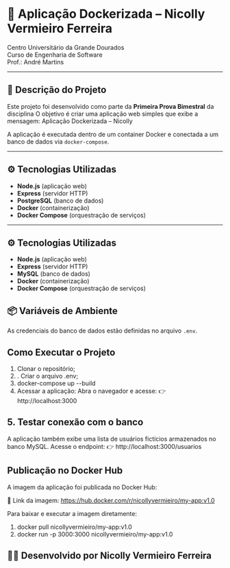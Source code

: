 # 📌 Aplicação Dockerizada – Nicolly Vermieiro Ferreira  

Centro Universitário da Grande Dourados  
Curso de Engenharia de Software  
Prof.: André Martins  

---

## 📝 Descrição do Projeto
Este projeto foi desenvolvido como parte da **Primeira Prova Bimestral** da disciplina 
O objetivo é criar uma aplicação web simples que exibe a mensagem: Aplicação Dockerizada – Nicolly


A aplicação é executada dentro de um container Docker e conectada a um banco de dados via `docker-compose`.

---

## ⚙️ Tecnologias Utilizadas
- **Node.js** (aplicação web)  
- **Express** (servidor HTTP)  
- **PostgreSQL** (banco de dados)  
- **Docker** (containerização)  
- **Docker Compose** (orquestração de serviços)  

---

## ⚙️ Tecnologias Utilizadas
- **Node.js** (aplicação web)  
- **Express** (servidor HTTP)  
- **MySQL** (banco de dados)  
- **Docker** (containerização)  
- **Docker Compose** (orquestração de serviços)  

## 📦 Variáveis de Ambiente
As credenciais do banco de dados estão definidas no arquivo `.env`.  

## Como Executar o Projeto
1. Clonar o repositório;
2. . Criar o arquivo .env;
3. docker-compose up --build
4. Acessar a aplicação: Abra o navegador e acesse: 👉 http://localhost:3000

## 5. Testar conexão com o banco

A aplicação também exibe uma lista de usuários fictícios armazenados no banco MySQL.
Acesse o endpoint:
👉 http://localhost:3000/usuarios

## Publicação no Docker Hub

A imagem da aplicação foi publicada no Docker Hub:

🔗 Link da imagem: https://hub.docker.com/r/nicollyvermieiro/my-app:v1.0

Para baixar e executar a imagem diretamente:

1. docker pull nicollyvermieiro/my-app:v1.0
2. docker run -p 3000:3000 nicollyvermieiro/my-app:v1.0



## 👩‍💻 Desenvolvido por Nicolly Vermieiro Ferreira